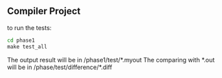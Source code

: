 ## Compiler Project

to run the tests:

```cmd
cd phase1
make test_all
```
The output result will be in /phase1/test/\*.myout
The comparing with \*.out will be in /phase/test/difference/\*.diff
